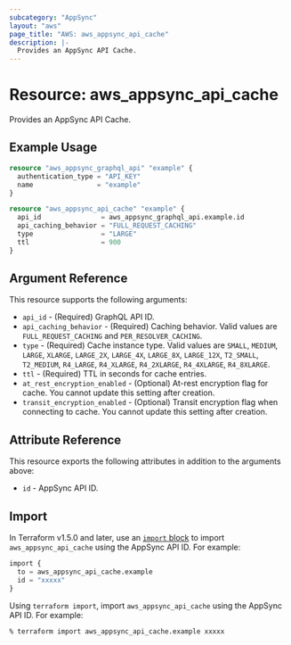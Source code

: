 ```yaml
---
subcategory: "AppSync"
layout: "aws"
page_title: "AWS: aws_appsync_api_cache"
description: |-
  Provides an AppSync API Cache.
---
```


# Resource: aws_appsync_api_cache

Provides an AppSync API Cache.

## Example Usage

```terraform
resource "aws_appsync_graphql_api" "example" {
  authentication_type = "API_KEY"
  name                = "example"
}

resource "aws_appsync_api_cache" "example" {
  api_id               = aws_appsync_graphql_api.example.id
  api_caching_behavior = "FULL_REQUEST_CACHING"
  type                 = "LARGE"
  ttl                  = 900
}
```

## Argument Reference

This resource supports the following arguments:

* `api_id` - (Required) GraphQL API ID.
* `api_caching_behavior` - (Required) Caching behavior. Valid values are `FULL_REQUEST_CACHING` and `PER_RESOLVER_CACHING`.
* `type` - (Required) Cache instance type. Valid values are `SMALL`, `MEDIUM`, `LARGE`, `XLARGE`, `LARGE_2X`, `LARGE_4X`, `LARGE_8X`, `LARGE_12X`, `T2_SMALL`, `T2_MEDIUM`, `R4_LARGE`, `R4_XLARGE`, `R4_2XLARGE`, `R4_4XLARGE`, `R4_8XLARGE`.
* `ttl` - (Required) TTL in seconds for cache entries.
* `at_rest_encryption_enabled` - (Optional) At-rest encryption flag for cache. You cannot update this setting after creation.
* `transit_encryption_enabled` - (Optional) Transit encryption flag when connecting to cache. You cannot update this setting after creation.

## Attribute Reference

This resource exports the following attributes in addition to the arguments above:

* `id` - AppSync API ID.

## Import

In Terraform v1.5.0 and later, use an [`import` block](https://developer.hashicorp.com/terraform/language/import) to import `aws_appsync_api_cache` using the AppSync API ID. For example:

```terraform
import {
  to = aws_appsync_api_cache.example
  id = "xxxxx"
}
```

Using `terraform import`, import `aws_appsync_api_cache` using the AppSync API ID. For example:

```console
% terraform import aws_appsync_api_cache.example xxxxx
```
